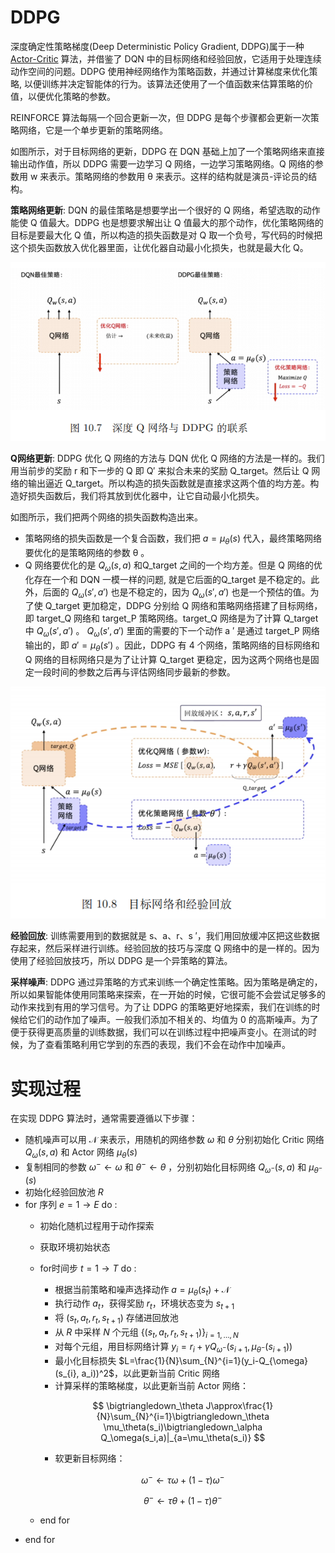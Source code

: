# DDPG

深度确定性策略梯度(Deep Deterministic Policy Gradient, DDPG)属于一种 [Actor-Critic](../Actor-Critic/Actor-Critic.md) 算法，并借鉴了 DQN 中的目标网络和经验回放，它适用于处理连续动作空间的问题。DDPG 使用神经网络作为策略函数，并通过计算梯度来优化策略, 以便训练并决定智能体的行为。该算法还使用了一个值函数来估算策略的价值，以便优化策略的参数。

REINFORCE 算法每隔一个回合更新一次，但 DDPG 是每个步骤都会更新一次策略网络，它是一个单步更新的策略网络。

如图所示，对于目标网络的更新，DDPG 在 DQN 基础上加了一个策略网络来直接输出动作值，所以 DDPG 需要一边学习 Q 网络，一边学习策略网络。Q 网络的参数用 w 来表示。策略网络的参数用 θ 来表示。这样的结构就是演员-评论员的结构。

**策略网络更新**: DQN 的最佳策略是想要学出一个很好的 Q 网络，希望选取的动作能使 Q 值最大。DDPG 也是想要求解出让 Q 值最大的那个动作，优化策略网络的目标是要最大化 Q 值，所以构造的损失函数是对 Q 取一个负号，写代码的时候把这个损失函数放入优化器里面，让优化器自动最小化损失，也就是最大化 Q。

![image](../assets/ddpg3.png)

**Q网络更新**: DDPG 优化 Q 网络的方法与 DQN 优化 Q 网络的方法是一样的。我们用当前步的奖励 r 和下一步的 Q 即 Q′ 来拟合未来的奖励 Q_target。然后让 Q 网络的输出逼近 Q_target。所以构造的损失函数就是直接求这两个值的均方差。构造好损失函数后，我们将其放到优化器中，让它自动最小化损失。

如图所示，我们把两个网络的损失函数构造出来。

* 策略网络的损失函数是一个复合函数，我们把 $a=\mu _\theta(s)$ 代入，最终策略网络要优化的是策略网络的参数 θ 。
* Q 网络要优化的是 $Q_\omega(s,a)$ 和Q_target 之间的一个均方差。但是 Q 网络的优化存在一个和 DQN 一模一样的问题, 就是它后面的Q_target 是不稳定的。此外，后面的 $Q_\omega(s',a')$ 也是不稳定的，因为 $Q_\omega(s',a')$ 也是一个预估的值。为了使 Q_target 更加稳定，DDPG 分别给 Q 网络和策略网络搭建了目标网络，即 target_Q 网络和 target_P 策略网络。target_Q 网络是为了计算 Q_target 中 $Q_\omega(s',a')$ 。 $Q_\omega(s',a')$ 里面的需要的下一个动作 a ′ 是通过 target_P 网络输出的，即 $a'=\mu _\theta(s')$ 。因此，DDPG 有 4 个网络，策略网络的目标网络和 Q 网络的目标网络只是为了让计算 Q_target 更稳定，因为这两个网络也是固定一段时间的参数之后再与评估网络同步最新的参数。

![image](../assets/ddpg4.png)

**经验回放**: 训练需要用到的数据就是 s、a、r、s ′，我们用回放缓冲区把这些数据存起来，然后采样进行训练。经验回放的技巧与深度 Q 网络中的是一样的。因为使用了经验回放技巧，所以 DDPG 是一个异策略的算法。

**采样噪声**: DDPG 通过异策略的方式来训练一个确定性策略。因为策略是确定的，所以如果智能体使用同策略来探索，在一开始的时候，它很可能不会尝试足够多的动作来找到有用的学习信号。为了让 DDPG 的策略更好地探索，我们在训练的时候给它们的动作加了噪声。一般我们添加不相关的、均值为 0 的高斯噪声。为了便于获得更高质量的训练数据，我们可以在训练过程中把噪声变小。在测试的时候，为了查看策略利用它学到的东西的表现，我们不会在动作中加噪声。

# 实现过程

在实现 DDPG 算法时，通常需要遵循以下步骤：

* 随机噪声可以用 $\mathcal N$ 来表示，用随机的网络参数 $\omega$ 和 $\theta$ 分别初始化 Critic 网络 $Q_\omega(s,a)$ 和  Actor 网络 $\mu_\theta(s)$
* 复制相同的参数 $\omega^-\gets \omega$ 和 $\theta^-\gets \theta$ ，分别初始化目标网络 $Q_{\omega^-}(s,a)$ 和 $\mu_{\theta^-}(s)$
* 初始化经验回放池 $R$
* for 序列 $e=1\to E$ do :
  * 初始化随机过程用于动作探索
  * 获取环境初始状态
  * for时间步 $t=1\to T$ do :

    * 根据当前策略和噪声选择动作 $a=\mu_\theta(s_t)+\mathcal N$
    * 执行动作 $a_t$，获得奖励 $r_t$，环境状态变为 $s_{t+1}$
    * 将 $(s_t,a_t,r_t,s_{t+1})$ 存储进回放池
    * 从 $R$ 中采样 $N$ 个元组 $\{(s_t,a_t,r_t,s_{t+1})\}_{i=1,\dots ,N}$
    * 对每个元组，用目标网络计算 $y_i=r_i+\gamma Q_{\omega^-}(s_{i+1}, \mu_{\theta^-}(s_{i+1}))$
    * 最小化目标损失 $L=\frac{1}{N}\sum_{N}^{i=1}(y_i-Q_{\omega}(s_{i}, a_i))^2$，以此更新当前 Critic 网络
    * 计算采样的策略梯度，以此更新当前 Actor 网络：

    $$
    \bigtriangledown_\theta J\approx\frac{1}{N}\sum_{N}^{i=1}\bigtriangledown_\theta \mu_\theta(s_i)\bigtriangledown_\alpha Q_\omega(s_i,a)|_{a=\mu_\theta(s_i)}
    $$

    * 软更新目标网络：

    $$
    \omega^-\gets \tau\omega+(1-\tau)\omega^-
    $$

    $$
    \theta^-\gets \tau\theta+(1-\tau)\theta^-
    $$
  * end for
* end for
